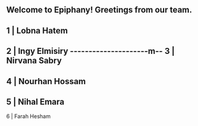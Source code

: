 Welcome to Epiphany!
Greetings from our team.
------------------------
 1 | Lobna Hatem 
------------------------
 2 | Ingy Elmisiry
 ---------------------m--
 3 | Nirvana Sabry
 -----------------------
 4 | Nourhan Hossam
 -----------------------
 5 | Nihal Emara
 -----------------------
 6 | Farah Hesham
